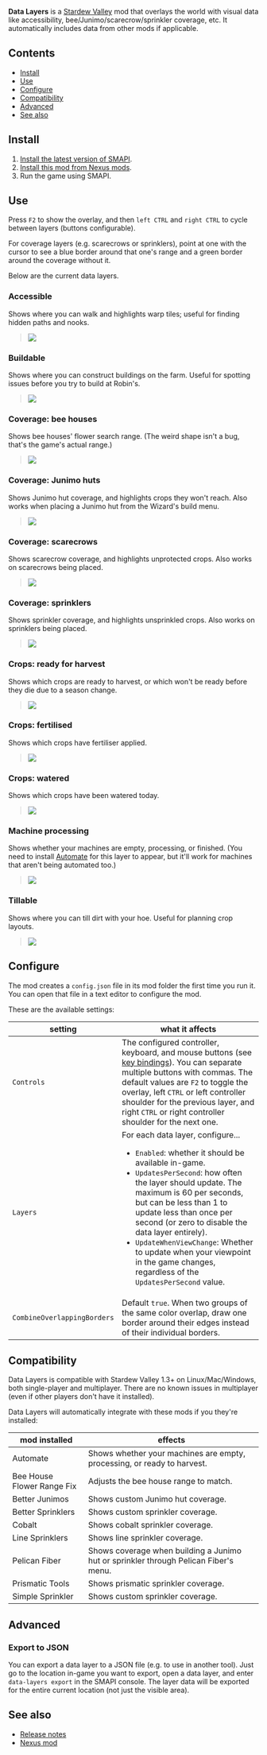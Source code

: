 **Data Layers** is a [Stardew Valley](http://stardewvalley.net/) mod that overlays the world with
visual data like accessibility, bee/Junimo/scarecrow/sprinkler coverage, etc. It automatically
includes data from other mods if applicable.

## Contents
* [Install](#install)
* [Use](#use)
* [Configure](#configure)
* [Compatibility](#compatibility)
* [Advanced](#advanced)
* [See also](#see-also)

## Install
1. [Install the latest version of SMAPI](https://smapi.io/).
2. [Install this mod from Nexus mods](https://www.nexusmods.com/stardewvalley/mods/1691).
3. Run the game using SMAPI.

## Use
Press `F2` to show the overlay, and then `left CTRL` and `right CTRL` to cycle between layers
(buttons configurable).

For coverage layers (e.g. scarecrows or sprinklers), point at one with the cursor to see a blue
border around that one's range and a green border around the coverage without it.

Below are the current data layers.

### Accessible
Shows where you can walk and highlights warp tiles; useful for finding hidden paths and nooks.
> ![](docs/screenshots/accessible.png)

### Buildable
Shows where you can construct buildings on the farm. Useful for spotting issues before you try to
build at Robin's.
> ![](docs/screenshots/buildable.png)

### Coverage: bee houses
Shows bee houses' flower search range. (The weird shape isn't a bug, that's the game's
actual range.)
> ![](docs/screenshots/bee-houses.png)

### Coverage: Junimo huts
Shows Junimo hut coverage, and highlights crops they won't reach. Also works when placing a Junimo
hut from the Wizard's build menu.
> ![](docs/screenshots/junimo-huts.png)

### Coverage: scarecrows
Shows scarecrow coverage, and highlights unprotected crops. Also works on scarecrows being placed.
> ![](docs/screenshots/scarecrows.png)

### Coverage: sprinklers
Shows sprinkler coverage, and highlights unsprinkled crops. Also works on sprinklers being placed.
> ![](docs/screenshots/sprinklers.png)

### Crops: ready for harvest
Shows which crops are ready to harvest, or which won't be ready before they die due to a season
change.
> ![](docs/screenshots/crops-harvest.png)

### Crops: fertilised
Shows which crops have fertiliser applied.
> ![](docs/screenshots/crops-fertilized.png)

### Crops: watered
Shows which crops have been watered today.
> ![](docs/screenshots/crops-watered.png)

### Machine processing
Shows whether your machines are empty, processing, or finished. (You need to install
[Automate](https://www.nexusmods.com/stardewvalley/mods/1063) for this layer to appear, but it'll
work for machines that aren't being automated too.)
> ![](docs/screenshots/machines.png)

### Tillable
Shows where you can till dirt with your hoe. Useful for planning crop layouts.
> ![](docs/screenshots/tillable.png)

## Configure
The mod creates a `config.json` file in its mod folder the first time you run it. You can open that
file in a text editor to configure the mod.

These are the available settings:

setting    | what it affects
---------- | -------------------
`Controls` | The configured controller, keyboard, and mouse buttons (see [key bindings](https://stardewvalleywiki.com/Modding:Key_bindings)). You can separate multiple buttons with commas. The default values are `F2` to toggle the overlay, left `CTRL` or left controller shoulder for the previous layer, and right `CTRL` or right controller shoulder for the next one.
`Layers`   | For each data layer, configure... <ul><li>`Enabled`: whether it should be available in-game.</li><li>`UpdatesPerSecond`: how often the layer should update. The maximum is 60 per seconds, but can be less than 1 to update less than once per second (or zero to disable the data layer entirely).</li><li>`UpdateWhenViewChange`: Whether to update when your viewpoint in the game changes, regardless of the `UpdatesPerSecond` value.</li></ul>
`CombineOverlappingBorders` | Default `true`. When two groups of the same color overlap, draw one border around their edges instead of their individual borders.

## Compatibility
Data Layers is compatible with Stardew Valley 1.3+ on Linux/Mac/Windows, both single-player and
multiplayer. There are no known issues in multiplayer (even if other players don't have it
installed).

Data Layers will automatically integrate with these mods if you they're installed:

mod installed     | effects
----------------- | ----------
Automate          | Shows whether your machines are empty, processing, or ready to harvest.
Bee House Flower Range Fix | Adjusts the bee house range to match.
Better Junimos    | Shows custom Junimo hut coverage.
Better Sprinklers | Shows custom sprinkler coverage.
Cobalt            | Shows cobalt sprinkler coverage.
Line Sprinklers   | Shows line sprinkler coverage.
Pelican Fiber     | Shows coverage when building a Junimo hut or sprinkler through Pelican Fiber's menu.
Prismatic Tools   | Shows prismatic sprinkler coverage.
Simple Sprinkler  | Shows custom sprinkler coverage.


## Advanced
### Export to JSON
You can export a data layer to a JSON file (e.g. to use in another tool). Just go to the location
in-game you want to export, open a data layer, and enter `data-layers export` in the SMAPI console.
The layer data will be exported for the entire current location (not just the visible area).

## See also
* [Release notes](release-notes.md)
* [Nexus mod](https://www.nexusmods.com/stardewvalley/mods/1691)
